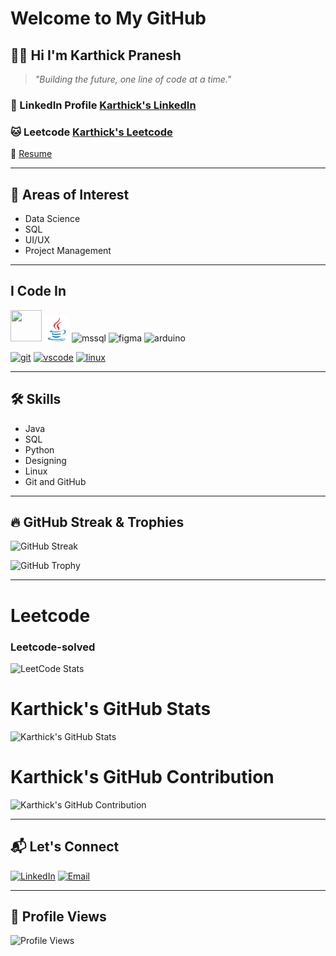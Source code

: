 # Welcome to My GitHub

## 👨‍💻 Hi I'm Karthick Pranesh

> _"Building the future, one line of code at a time."_

### 🔗 LinkedIn Profile [Karthick's LinkedIn](https://www.linkedin.com/in/karthick-pranesh-gsd-762448348/)

### 🐱 Leetcode  [Karthick's Leetcode](https://leetcode.com/u/KarthickPraneshGSD/)
📝 [Resume](https://drive.google.com/file/d/1k_NgMjekQA7ynS1sSg1OZ8-9aq7lLIJd/view?usp=sharing)

---

## 🌱 Areas of Interest

- Data Science
- SQL
- UI/UX
- Project Management

---

## I Code In

<img height="50" width="50" src="https://img.icons8.com/color/48/000000/python.png" />
<img src="https://raw.githubusercontent.com/devicons/devicon/master/icons/java/java-original.svg" alt="java" width="40" height="40" />
<img src="https://www.svgrepo.com/show/303229/microsoft-sql-server-logo.svg" alt="mssql" width="40" height="40" />
<img height="50" width="50" src="https://upload.wikimedia.org/wikipedia/commons/3/33/Figma-logo.svg" alt="figma" />
<img height="50" width="50" src="https://upload.wikimedia.org/wikipedia/commons/8/87/Arduino_Logo.svg" alt="arduino" />

[![git](https://user-images.githubusercontent.com/80870870/226376967-f464b0a4-5906-4d91-bcab-4176898af55a.png)](https://github.com/surajbhan-3/Skills_logos)
[![vscode](https://user-images.githubusercontent.com/80870870/226378741-10a77626-378c-46c6-8dd4-e08617bcefcd.png)](https://github.com/surajbhan-3/Skills_logos)
[![linux](https://user-images.githubusercontent.com/80870870/226421962-46da77f8-2d0a-47bd-b58a-66f4a9ec0fd4.png)](https://github.com/surajbhan-3/Skills_logos)

---

## 🛠️ Skills

- Java
- SQL
- Python
- Designing
- Linux
- Git and GitHub

---

## 🔥 GitHub Streak & Trophies

![GitHub Streak](https://github-readme-streak-stats.herokuapp.com/?user=KarthickPraneshGSD&theme=radical)

![GitHub Trophy](https://github-profile-trophy.vercel.app/?username=KarthickPraneshGSD&theme=darkhub)

---

# Leetcode

### Leetcode-solved
![LeetCode Stats](https://leetcard.jacoblin.cool/KarthickPraneshGSD?theme=dark&font=Port%20Lligat%20Sans&ext=heatmap)

# Karthick's GitHub Stats
![Karthick's GitHub Stats](https://github-readme-stats.vercel.app/api?username=KarthickPraneshGSD&show_icons=true&theme=radical)

# Karthick's GitHub Contribution
![Karthick's GitHub Contribution](https://github-readme-activity-graph.vercel.app/graph?username=KarthickPraneshGSD&bg_color=141414&color=9e4c98&line=317d4e&point=c478ba&area=true&hide_border=true)

---

## 📬 Let's Connect

[![LinkedIn](https://img.shields.io/badge/LinkedIn-blue?style=flat&logo=linkedin&logoColor=white)](https://www.linkedin.com/in/karthick-pranesh-gsd-762448348/)
[![Email](https://img.shields.io/badge/Email-Here-red?style=flat&logo=gmail&logoColor=white)](mailto:karthikpraneshdhanasekeran@gmail.com)

---

## 👀 Profile Views
![Profile Views](https://komarev.com/ghpvc/?username=KarthickPraneshGSD&label=Profile%20Views&color=blue&style=flat)

